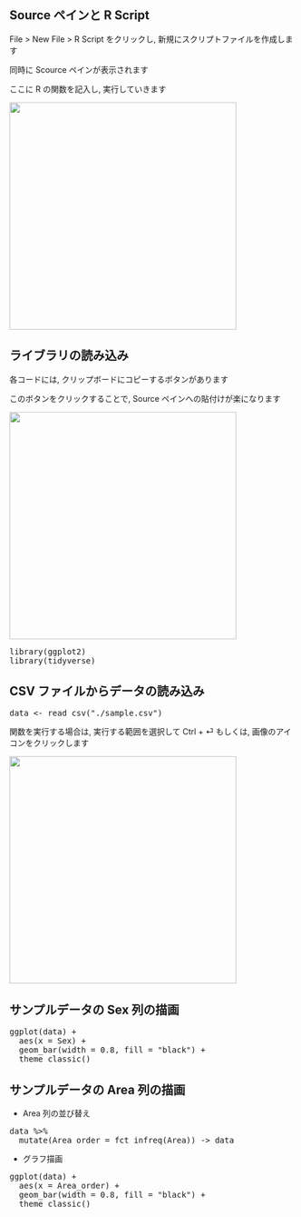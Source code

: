 ## Source ペインと R Script

File > New File > R Script をクリックし, 新規にスクリプトファイルを作成します

同時に Scource ペインが表示されます

ここに R の関数を記入し, 実行していきます

<img src='https://i.gyazo.com/d2ad27119c6d7ad8c75b71821666901c.png' width='400'>

## ライブラリの読み込み

各コードには, クリップボードにコピーするボタンがあります

このボタンをクリックすることで, Source ペインへの貼付けが楽になります

<img src='https://i.gyazo.com/a6de1ef76d72463259719790522b91c2.png' width='400'>

<pre class="file" data-target="clipboard">
library(ggplot2)
library(tidyverse)
</pre>

## CSV ファイルからデータの読み込み

<pre class="file" data-target="clipboard">
data <- read_csv("./sample.csv")
</pre>

関数を実行する場合は, 実行する範囲を選択して Ctrl + &#9166; もしくは, 画像のアイコンをクリックします

<img src='https://i.gyazo.com/02e650725f1abc075314016b5d20220c.png' width='400'>

## サンプルデータの Sex 列の描画

<pre class="file" data-target="clipboard">
ggplot(data) +
  aes(x = Sex) +
  geom_bar(width = 0.8, fill = "black") +
  theme_classic()
</pre>

## サンプルデータの Area 列の描画

- Area 列の並び替え

<pre class="file" data-target="clipboard">
data %>%
  mutate(Area_order = fct_infreq(Area)) -> data
</pre>

- グラフ描画

<pre class="file" data-target="clipboard">
ggplot(data) +
  aes(x = Area_order) +
  geom_bar(width = 0.8, fill = "black") +
  theme_classic()
</pre>
